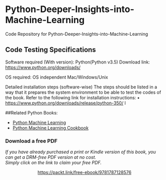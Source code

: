 # Python-Deeper-Insights-into-Machine-Learning
Code Repository for Python-Deeper-Insights-into-Machine-Learning
## Code Testing Specifications

Software required (With version): 
Python(Python v3.5)
Download link: https://www.python.org/downloads/

OS required:
OS independent
Mac/Windows/Unix

Detailed installation steps (software-wise)
The steps should be listed in a way that it prepares the system environment to be able to test the codes of the book.
Refer to the following link for installation instructions:
•	 https://www.python.org/downloads/release/python-350/ l


##Related Python Books:
* [Python Machine Learning](https://www.packtpub.com/big-data-and-business-intelligence/python-machine-learning?utm_source=github&utm_medium=repository&utm_campaign=9781783555130)
* [Python Machine Learning Cookbook](https://www.packtpub.com/big-data-and-business-intelligence/python-machine-learning-cookbook?utm_source=github&utm_medium=repository&utm_campaign=9781786464477)
### Download a free PDF

 <i>If you have already purchased a print or Kindle version of this book, you can get a DRM-free PDF version at no cost.<br>Simply click on the link to claim your free PDF.</i>
<p align="center"> <a href="https://packt.link/free-ebook/9781787128576">https://packt.link/free-ebook/9781787128576 </a> </p>